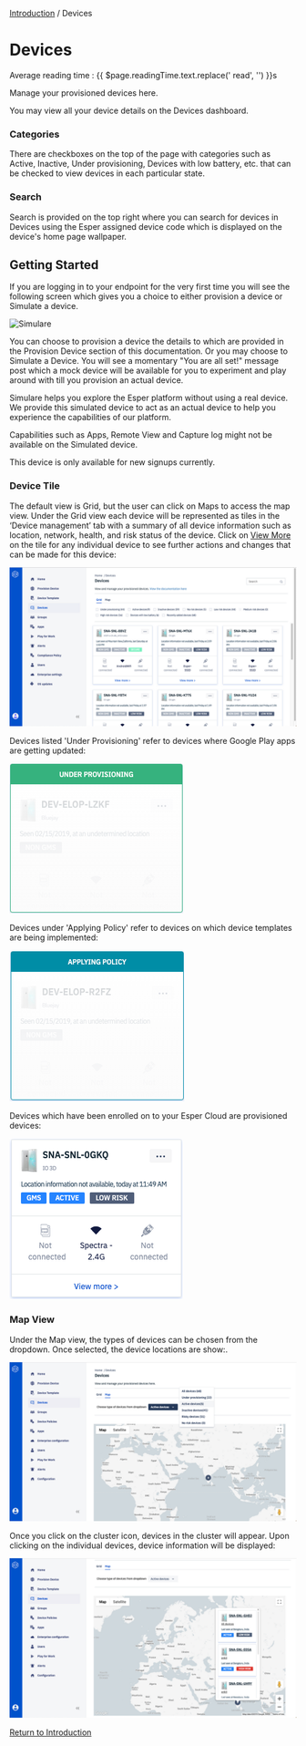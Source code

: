 [Introduction](../index.md) / Devices
# Devices
<div class="avg-reading-time" style="margin-top: 0rem;">Average reading time : {{ $page.readingTime.text.replace(' read', '') }}s</div>


Manage your provisioned devices here.

You may view all your device details on the Devices dashboard.


### Categories

There are checkboxes on the top of the page with categories such as Active, Inactive, Under provisioning, Devices with low battery, etc. that can be checked to view devices in each particular state.

### Search

Search is provided on the top right where you can search for devices in Devices using the Esper assigned device code which is displayed on the device's home page wallpaper.

## Getting Started

If you are logging in to your endpoint for the very first time you will see the following screen which gives you a choice to either provision a device or Simulate a device.

![Simulare](../../images/Simulare-1.png)

You can choose to provision a device the details to which are provided in the Provision Device section of this documentation. Or you may choose to Simulate a Device. You will see a momentary "You are all set!" message post which a mock device will be available for you to experiment and play around with till you provision an actual device.

Simulare helps you explore the Esper platform without using a real device. We provide this simulated device to act as an actual device to help you experience the capabilities of our platform. 

Capabilities such as Apps, Remote View and Capture log might not be available on the Simulated device. 

This device is only available for new signups currently.

### Device Tile

The default view is Grid, but the user can click on Maps to access the map view. Under the Grid view each device will be represented as tiles in the ‘Device management’ tab with a summary of all device information such as location, network, health, and risk status of the device. Click on [View More](-/index.md) on the tile for any individual device to see further actions and changes that can be made for this device:

![Device Management](../../assets/OLD_DASHBOARD/1_DM.png)

Devices listed 'Under Provisioning' refer to devices where Google Play apps are getting updated:

![Device Management](../../assets/OLD_DASHBOARD/Under_Provisioning.png)

Devices under 'Applying Policy' refer to devices on which device templates are being implemented:

![Device Management](../../assets/OLD_DASHBOARD/Applying_Policy.png)

Devices which have been enrolled on to your Esper Cloud are provisioned devices:

![Device Management](../../assets/OLD_DASHBOARD/Provisioned.png)

### Map View

Under the Map view, the types of devices can be chosen from the dropdown. Once selected, the device locations are show:.

![Device Management](../../assets/OLD_DASHBOARD/1.1_DM.png)

Once you click on the cluster icon, devices in the cluster will appear. Upon clicking on the individual devices, device information will be displayed:

![Device Template](../../assets/OLD_DASHBOARD/1.2_DM.png)

[Return to Introduction](../index.md)
